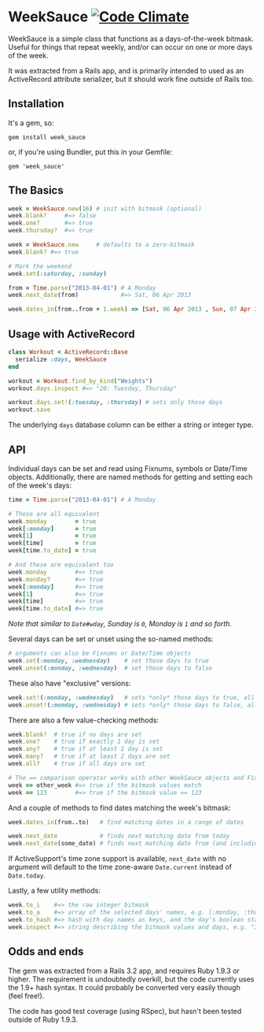 # WeekSauce [![Code Climate](https://codeclimate.com/github/Flambino/week_sauce.png)](https://codeclimate.com/github/Flambino/week_sauce)

WeekSauce is a simple class that functions as a days-of-the-week bitmask. Useful for things that repeat weekly, and/or can occur on one or more days of the week.

It was extracted from a Rails app, and is primarily intended to used as an ActiveRecord attribute serializer, but it should work fine outside of Rails too.

## Installation

It's a gem, so:

    gem install week_sauce

or, if you're using Bundler, put this in your Gemfile:

    gem 'week_sauce'

## The Basics

``` ruby
week = WeekSauce.new(16) # init with bitmask (optional)
week.blank?     #=> false
week.one?       #=> true
week.thursday?  #=> true

week = WeekSauce.new     # defaults to a zero-bitmask
week.blank? #=> true

# Mark the weekend
week.set(:saturday, :sunday)

from = Time.parse("2013-04-01") # A Monday
week.next_date(from)            #=> Sat, 06 Apr 2013

week.dates_in(from..from + 1.week) => [Sat, 06 Apr 2013 , Sun, 07 Apr 2013]
```

## Usage with ActiveRecord

``` ruby
class Workout < ActiveRecord::Base
  serialize :days, WeekSauce
end

workout = Workout.find_by_kind("Weights")
workout.days.inspect #=> "20: Tuesday, Thursday"

workout.days.set!(:tuesday, :thursday) # sets only those days
workout.save
```

The underlying `days` database column can be either a string or integer type.

## API

Individual days can be set and read using Fixnums, symbols or Date/Time objects. Additionally, there are named methods for getting and setting each of the week's days:

``` ruby
time = Time.parse("2013-04-01") # A Monday

# These are all equivalent
week.monday        = true
week[:monday]      = true
week[1]            = true
week[time]         = true
week[time.to_date] = true

# And these are equivalent too
week.monday        #=> true
week.monday?       #=> true
week[:monday]      #=> true
week[1]            #=> true
week[time]         #=> true
week[time.to_date] #=> true
```

_Note that similar to `Date#wday`, Sunday is `0`, Monday is `1` and so forth._

Several days can be set or unset using the so-named methods:

``` ruby
# arguments can also be Fixnums or Date/Time objects
week.set(:monday, :wednesday)    # set those days to true
week.unset(:monday, :wednesday)  # set those days to false
```

These also have "exclusive" versions:

``` ruby
week.set!(:monday, :wednesday)   # sets *only* those days to true, all others to false
week.unset!(:monday, :wednesday) # sets *only* those days to false, all others to true
```

There are also a few value-checking methods:

``` ruby
week.blank?  # true if no days are set
week.one?    # true if exactly 1 day is set
week.any?    # true if at least 1 day is set
week.many?   # true if at least 2 days are set
week.all?    # true if all days are set

# The == comparison operator works with other WeekSauce objects and Fixnums
week == other_week #=> true if the bitmask values match
week == 123        #=> true if the bitmask value == 123
```

And a couple of methods to find dates matching the week's bitmask:

``` ruby
week.dates_in(from..to)   # find matching dates in a range of dates

week.next_date            # finds next matching date from today
week.next_date(some_date) # finds next matching date from (and including) some_date
```

If ActiveSupport's time zone support is available, `next_date` with no argument will default to the time zone-aware `Date.current` instead of `Date.today`.

Lastly, a few utility methods:

``` ruby
week.to_i    #=> the raw integer bitmask
week.to_a    #=> array of the selected days' names, e.g. [:monday, :thursday]
week.to_hash #=> hash with day names as keys, and the day's boolean state as value
week.inspect #=> string describing the bitmask values and days, e.g. "3: Sunday, Monday"
```

## Odds and ends

The gem was extracted from a Rails 3.2 app, and requires Ruby 1.9.3 or higher. The requirement is undoubtedly overkill, but the code currently uses the 1.9+ hash syntax. It could probably be converted very easily though (feel free!).

The code has good test coverage (using RSpec), but hasn't been tested outside of Ruby 1.9.3.
